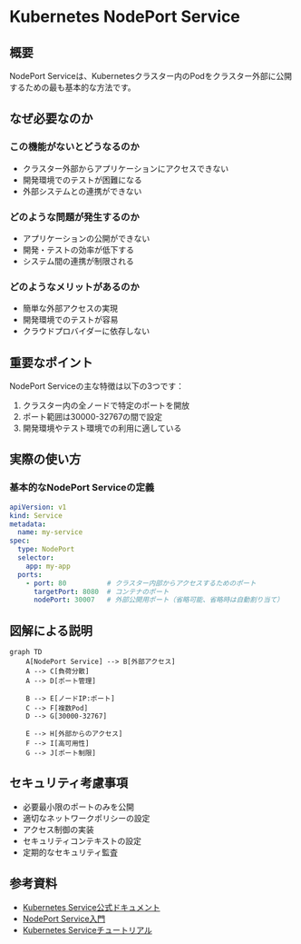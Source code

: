 # Kubernetes NodePort Service

## 概要
NodePort Serviceは、Kubernetesクラスター内のPodをクラスター外部に公開するための最も基本的な方法です。

## なぜ必要なのか

### この機能がないとどうなるのか
- クラスター外部からアプリケーションにアクセスできない
- 開発環境でのテストが困難になる
- 外部システムとの連携ができない

### どのような問題が発生するのか
- アプリケーションの公開ができない
- 開発・テストの効率が低下する
- システム間の連携が制限される

### どのようなメリットがあるのか
- 簡単な外部アクセスの実現
- 開発環境でのテストが容易
- クラウドプロバイダーに依存しない

## 重要なポイント

NodePort Serviceの主な特徴は以下の3つです：

1. クラスター内の全ノードで特定のポートを開放
2. ポート範囲は30000-32767の間で設定
3. 開発環境やテスト環境での利用に適している

## 実際の使い方

### 基本的なNodePort Serviceの定義
```yaml
apiVersion: v1
kind: Service
metadata:
  name: my-service
spec:
  type: NodePort
  selector:
    app: my-app
  ports:
    - port: 80          # クラスター内部からアクセスするためのポート
      targetPort: 8080  # コンテナのポート
      nodePort: 30007   # 外部公開用ポート（省略可能、省略時は自動割り当て）
```

## 図解による説明

```mermaid
graph TD
    A[NodePort Service] --> B[外部アクセス]
    A --> C[負荷分散]
    A --> D[ポート管理]
    
    B --> E[ノードIP:ポート]
    C --> F[複数Pod]
    D --> G[30000-32767]
    
    E --> H[外部からのアクセス]
    F --> I[高可用性]
    G --> J[ポート制限]
```

## セキュリティ考慮事項

- 必要最小限のポートのみを公開
- 適切なネットワークポリシーの設定
- アクセス制御の実装
- セキュリティコンテキストの設定
- 定期的なセキュリティ監査

## 参考資料

- [Kubernetes Service公式ドキュメント](https://kubernetes.io/docs/concepts/services-networking/service/)
- [NodePort Service入門](https://thenewstack.io/kubernetes-services-for-beginners/)
- [Kubernetes Serviceチュートリアル](https://www.youtube.com/watch?v=1oPHYtQnwz4)
